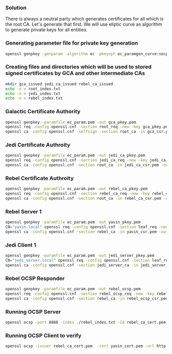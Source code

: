 ### Solution
There is always a neutral party which generates certificates for all which is the root CA. Let's generate that first. We will use eliptic curve as algorithm to generate private keys for all entities.

### Generating parameter file for private key generation
```bash
openssl genpkey -genparam -algorithm ec -pkeyopt ec_paramgen_curve:secp521r1 -out ec_param.pem
```

### Creating files and directories which will be used to stored signed certificates by GCA and other intermediate CAs
```bash
mkdir gca_issued jedi_ca_issued rebel_ca_issued
echo -n > root_index.txt
echo -n > jedi_index.txt
echo -n > rebel_index.txt
```

### Galactic Certificate Authority
```bash
openssl genpkey -paramfile ec_param.pem -out gca_pkey.pem
openssl req -config openssl.cnf -section root_req -new -key gca_pkey.pem -out gca_csr.pem
openssl ca -config openssl.cnf -selfsign -section root_ca -in gca_csr.pem -out gca_cert.pem
```

### Jedi Certificate Authroity
```bash
openssl genpkey -paramfile ec_param.pem -out jedi_ca_pkey.pem
openssl req -config openssl.cnf -section jedi_ca_req -new -key jedi_ca_pkey.pem -out jedi_ca_csr.pem
openssl ca -config openssl.cnf -section root_ca -in jedi_ca_csr.pem -out jedi_ca_cert.pem
```

### Rebel Certificate Authroity
```bash
openssl genpkey -paramfile ec_param.pem -out rebel_ca_pkey.pem
openssl req -config openssl.cnf -section rebel_ca_req -new -key rebel_ca_pkey.pem -out rebel_ca_csr.pem
openssl ca -config openssl.cnf -section root_ca -in rebel_ca_csr.pem -out rebel_ca_cert.pem
```

### Rebel Server 1
```bash
openssl genpkey -paramfile ec_param.pem -out yavin_pkey.pem
CN="yavin.local" openssl req -config openssl.cnf -section leaf_req -new -key yavin_pkey.pem -out yavin_csr.pem
openssl ca -config openssl.cnf -section rebel_ca -in yavin_csr.pem -out yavin_cert.pem
```

### Jedi Client 1
```bash
openssl genpkey -paramfile ec_param.pem -out jedi_server_pkey.pem
CN="jedi_server.local" openssl req -config openssl.cnf -section leaf_req -new -key jedi_server_pkey.pem -out jedi_server_csr.pem
openssl ca -config openssl.cnf -section jedi_server_ca -in jedi_server_csr.pem -out jedi_server_cert.pem
```

### Rebel OCSP Responder
```bash
openssl genpkey -paramfile ec_param.pem -out rebel_ocsp.pem
openssl req -config openssl.cnf -section rebel_ocsp_req -new -key rebel_ocsp.pem -out rebel_ocsp_csr.pem
openssl ca -config openssl.cnf -section rebel_ca -in rebel_ocsp_csr.pem -out rebel_ocsp_cert.pem
```

### Running OCSP Server
```bash
openssl ocsp -port 8888 -index ./rebel_index.txt -CA rebel_ca_cert.pem -rkey rebel_ocsp.pem -rsigner rebel_ocsp_csr.pem 
```

### Running OCSP Client to verify
```bash
openssl ocsp -issuer rebel_ca_cert.pem  -cert yavin_cert.pem -url http://ocsp.local:8888 -resp_text
```